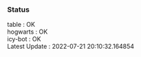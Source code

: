 ### Status


table : OK  
hogwarts : OK  
icy-bot : OK  
Latest Update : 2022-07-21 20:10:32.164854
